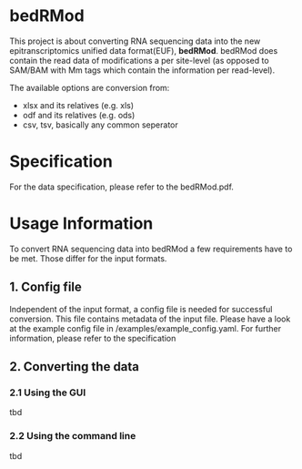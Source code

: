 # bedRMod

This project is about converting RNA sequencing data into the new epitranscriptomics unified data format(EUF), **bedRMod**. 
bedRMod does contain the read data of modifications a per site-level (as opposed to SAM/BAM with Mm tags which contain the information per read-level).  

The available options are conversion from: 
- xlsx and its relatives (e.g. xls)
- odf and its relatives (e.g. ods)
- csv, tsv, basically any common seperator


# Specification
For the data specification, please refer to the bedRMod.pdf.

# Usage Information

To convert RNA sequencing data into bedRMod a few requirements have to be met. 
Those differ for the input formats. 

## 1. Config file
Independent of the input format, a config file is needed for successful conversion. 
This file contains metadata of the input file.
Please have a look at the example config file in /examples/example_config.yaml. 
For further information, please refer to the specification

## 2. Converting the data
### 2.1 Using the GUI
tbd

### 2.2 Using the command line
tbd